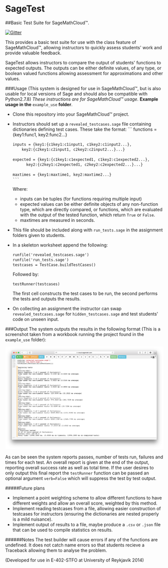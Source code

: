 
SageTest
========
##Basic Test Suite for SageMathCloud&trade;.

[![Gitter](https://badges.gitter.im/Join%20Chat.svg)](https://gitter.im/MurrayT/SageTest?utm_source=badge&utm_medium=badge&utm_campaign=pr-badge&utm_content=badge)

This provides a basic test suite for use with the class feature of SageMathCloud&trade;, allowing instructors to quickly assess students' work and provide valuable feedback.

SageTest allows instructors to compare the output of students' functions to expected outputs. The outputs can be either definite values, of any type, or boolean valued functions allowing assessment for approximations and other values.

###Usage
(This system is designed for use in SageMathCloud&trade;, but is also usable for local versions of Sage and should also be compatible with Python2.7.8)
_These instructions are for SageMathCloud&trade; usage._
**Example usage in the** `example_use` **folder**.

- Clone this repository into your SageMathCloud&trade; project.

- Instructors should set up a `revealed_testcases.sage` file containing dictionaries defining test cases. These take the format:
      ```
      functions = {key1:func1, key2:func2...}

      inputs = {key1:{c1key1:c1input1, c1key2:c1input2...},
          key2:{c2key1:c2input1, c2key2:c2input2...}...}

      expected = {key1:{c1key1:c1expected1, c1key2:c1expected2...},
            key2:{c2key1:c2expected1, c2key2:c2expected2...}...}

      maxtimes = {key1:maxtime1, key2:maxtime2...}
      ```
  Where:
  - inputs can be tuples (for functions requiring multiple input)
  - expected values can be either definite objects of any non-function type, which are directly compared, or functions, which are evaluated with the output of the tested function, which return `True` or  `False`.
  - maxtimes are measured in seconds.
- This file should be included along with `run_tests.sage` in the assignment folders given to students.
- In a skeleton worksheet append the following:
  ```
  runfile('revealed_testcases.sage')
  runfile('run_tests.sage')
  testcases = TestCase.buildTestCases()
  ```
  Followed by:
  ```
  testRunner(testcases)
  ```
  The first cell constructs the test cases to be run, the second performs the tests and outputs the results.

- On collecting an assignment the instructor can swap `revealed_testcases.sage` for `hidden_testcases.sage` and test students' code on unseen input.

###Output
The system outputs the results in the following format (This is a screenshot taken from a workbook running the project found in the `example_use` folder):

![Output from testRunner](https://raw.githubusercontent.com/MurrayT/SageTest/master/example_use/screen.png)

As can be seen the system reports passes, number of tests run, failures and times for each test. An overall report is given at the end of the output, reporting overall success rate as well as total time. If the user desires to only output this final report the `testRunner` function can be passed an optional argument `verb=False` which will suppress the test by test output.

#####Future plans
 - Implement a point weighting scheme to allow different functions to have different weights and allow an overall score, weighted by this method.
 - Implement reading testcases from a file, allowing easier construction of testcases for instructors (ensuring the dictionaries are nested properly is a mild nuisance).
 - Implement output of results to a file, maybe produce a `.csv` or `.json` file that can be used to compile statistics on results.

######Notes
The test builder will cause errors if any of the functions are undefined. It does not catch name errors so that students recieve a Traceback allowing them to analyse the problem.

(Developed for use in E-402-STFO at University of Reykjavík 2014)

